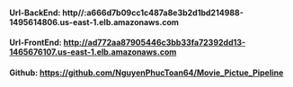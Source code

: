 #### Url-BackEnd: http//:a666d7b09cc1c487a8e3b2d1bd214988-1495614806.us-east-1.elb.amazonaws.com
#### Url-FrontEnd: http://ad772aa87905446c3bb33fa72392dd13-1465676107.us-east-1.elb.amazonaws.com
#### Github: https://github.com/NguyenPhucToan64/Movie_Pictue_Pipeline
